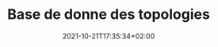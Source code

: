---
title: "Base de donne des topologies"
date: 2021-10-21T17:35:34+02:00
draft: false
tags: ["rapport", "AFD"]
weight: 4
---